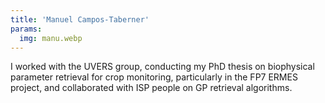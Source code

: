 ```yaml
---
title: 'Manuel Campos-Taberner'
params:
  img: manu.webp
---
```


I worked with the UVERS group, conducting my PhD thesis on biophysical parameter retrieval for crop monitoring, particularly in the FP7 ERMES project, and collaborated with ISP people on GP retrieval algorithms.
